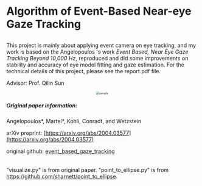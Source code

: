 
# Algorithm of Event-Based Near-eye Gaze Tracking
## 

This project is mainly about applying event camera on eye tracking, and my work is based on the Angelopoulos 's work *Event Based, Near Eye Gaze Tracking Beyond 10,000 Hz*, reproduced and did some improvements on stability and accuracy of eye model fitting and  gaze estimation. For the technical details of this project, please see the report.pdf file.


Advisor: Prof. Qilin Sun


<div align="center"><img src="sample.gif" style="zoom:50%" alt="sample"></div>


##### Original paper information:

Angelopoulos*, Martel*, Kohli, Conradt, and Wetzstein

arXiv preprint: [https://arxiv.org/abs/2004.03577](https://arxiv.org/abs/2004.03577) 

original github: [event_based_gaze_tracking](https://github.com/aangelopoulos/event_based_gaze_tracking)

###### 

"visualize.py" is from original paper. "point_to_ellipse.py" is from https://github.com/sharnett/point_to_ellipse. 


